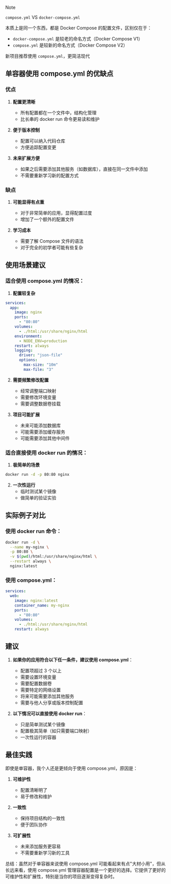 > [!note]
>
> `compose.yml` VS `docker-compose.yml`
>
> 本质上是同一个东西，都是 Docker Compose 的配置文件，区别仅在于：
>
> - `docker-compose.yml` 是较老的命名方式（Docker Compose V1）
> - `compose.yml` 是较新的命名方式（Docker Compose V2）
>
> 新项目推荐使用 `compose.yml`，更简洁现代

## 单容器使用 compose.yml 的优缺点

### 优点

1. **配置更清晰**
   - 所有配置都在一个文件中，结构化管理
   - 比长串的 docker run 命令更易读和维护

2. **便于版本控制**
   - 配置可以纳入代码仓库
   - 方便追踪配置变更

3. **未来扩展方便**
   - 如果之后需要添加其他服务（如数据库），直接在同一文件中添加
   - 不需要重新学习新的配置方式

### 缺点

1. **可能显得有点重**
   - 对于非常简单的应用，显得配置过度
   - 增加了一个额外的配置文件

2. **学习成本**
   - 需要了解 Compose 文件的语法
   - 对于完全的初学者可能有些复杂

## 使用场景建议

### 适合使用 compose.yml 的情况：

1. **配置较复杂**
```yaml
services:
  app:
    image: nginx
    ports:
      - "80:80"
    volumes:
      - ./html:/usr/share/nginx/html
    environment:
      - NODE_ENV=production
    restart: always
    logging:
      driver: "json-file"
      options:
        max-size: "10m"
        max-file: "3"
```

2. **需要频繁修改配置**
   - 经常调整端口映射
   - 需要修改环境变量
   - 需要调整数据卷挂载

3. **项目可能扩展**
   - 未来可能添加数据库
   - 可能需要添加缓存服务
   - 可能需要添加其他中间件

### 适合直接使用 docker run 的情况：

1. **极简单的场景**
```bash
docker run -d -p 80:80 nginx
```

2. **一次性运行**
   - 临时测试某个镜像
   - 做简单的验证实验

## 实际例子对比

### 使用 docker run 命令：
```bash
docker run -d \
  --name my-nginx \
  -p 80:80 \
  -v $(pwd)/html:/usr/share/nginx/html \
  --restart always \
  nginx:latest
```

### 使用 compose.yml：
```yaml
services:
  web:
    image: nginx:latest
    container_name: my-nginx
    ports:
      - "80:80"
    volumes:
      - ./html:/usr/share/nginx/html
    restart: always
```

## 建议

1. **如果你的应用符合以下任一条件，建议使用 compose.yml**：
   - 配置项超过 3 个以上
   - 需要设置环境变量
   - 需要配置数据卷
   - 需要特定的网络设置
   - 将来可能需要添加其他服务
   - 需要与他人分享或版本控制配置

2. **以下情况可以直接使用 docker run**：
   - 只是简单测试某个镜像
   - 配置极其简单（如只需要端口映射）
   - 一次性运行的容器

## 最佳实践

即使是单容器，我个人还是更倾向于使用 compose.yml，原因是：

1. **可维护性**
   - 配置清晰明了
   - 易于修改和维护

2. **一致性**
   - 保持项目结构的一致性
   - 便于团队协作

3. **可扩展性**
   - 未来添加服务更容易
   - 不需要重新学习新的工具

总结：虽然对于单容器来说使用 compose.yml 可能看起来有点"大材小用"，但从长远来看，使用 compose.yml 管理容器配置是一个更好的选择。它提供了更好的可维护性和扩展性，特别是当你的项目逐渐变得复杂时。